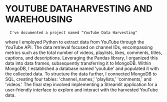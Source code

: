 # YOUTUBE DATAHARVESTING AND WAREHOUSING

      I've documented a project named "YouTube Data Harvesting" 

where I employed Python to extract data from YouTube through the YouTube API. The data retrieval focused on channel IDs, encompassing metrics such as the total number of videos, playlists, likes, comments, titles, captions, and descriptions.
Leveraging the Pandas library, I organized this data into data frames, subsequently transferring it to MongoDB. Within MongoDB, I established a database named 'youtube' and populated it with the collected data.
 To structure the data further, I connected MongoDB to SQL, creating four tables: 'channel_names,' 'playlists,' 'comments,' and 'videos.' 
 The final step involved implementing a Streamlit application for a user-friendly interface to explore and interact with the harvested YouTube data.
